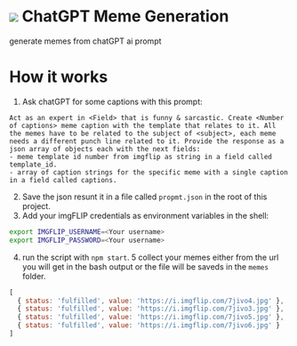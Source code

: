 # ![](https://user-images.githubusercontent.com/3071208/234504463-0ef1dfef-921d-48ca-9866-d4c61f570442.png) ChatGPT Meme Generation

generate memes from chatGPT ai prompt

# How it works

1. Ask chatGPT for some captions with this prompt:
```
Act as an expert in <Field> that is funny & sarcastic. Create <Number of captions> meme caption with the template that relates to it. All the memes have to be related to the subject of <subject>, each meme needs a different punch line related to it. Provide the response as a json array of objects each with the next fields:
- meme template id number from imgflip as string in a field called template_id.
- array of caption strings for the specific meme with a single caption in a field called captions.
```
2. Save the json resunt it in a file called `propmt.json` in the root of this project.
3. Add your imgFLIP credentials as environment variables in the shell:
```sh
export IMGFLIP_USERNAME=<Your username>
export IMGFLIP_PASSWORD=<Your username>
```
4. run the script with `npm start`.
5 collect your memes either from the url you will get in the bash output or the file will be saveds in the `memes` folder.
```js
[
  { status: 'fulfilled', value: 'https://i.imgflip.com/7jivo4.jpg' },
  { status: 'fulfilled', value: 'https://i.imgflip.com/7jivo3.jpg' },
  { status: 'fulfilled', value: 'https://i.imgflip.com/7jivo5.jpg' },
  { status: 'fulfilled', value: 'https://i.imgflip.com/7jivo6.jpg' }
]
```

